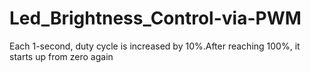 # Led_Brightness_Control-via-PWM
Each 1-second, duty cycle is  increased by 10%.After reaching 100%, it starts up from zero again
